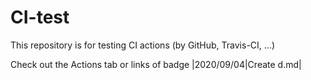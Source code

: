 # CI-test

This repository is for testing CI actions (by GitHub, Travis-CI, ...)

Check out the Actions tab or links of badge
|2020/09/04|Create d.md|
